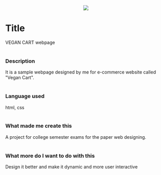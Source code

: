 <div align="center" width="600" height="400">
<img src="https://user-images.githubusercontent.com/116259393/226413478-c5ed6957-7f1b-42f5-879a-7bb9837013f5.jpg">
</div>

# Title
VEGAN CART webpage <br><br>

### Description
It is a sample webpage designed by me for e-commerce website called "Vegan Cart". <br><br>

### Language used
html, css <br><br>

### What made me create this
A project for college semester exams for the paper web designing. <br><br>

### What more do I want to do with this
Design it better and make it dynamic and more user interactive
